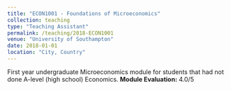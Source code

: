 ```yaml
---
title: "ECON1001 - Foundations of Microeconomics"
collection: teaching
type: "Teaching Assistant"
permalink: /teaching/2018-ECON1001
venue: "University of Southampton"
date: 2018-01-01
location: "City, Country"
---
```


First year undergraduate Microeconomics module for students that had not done A-level (high school) Economics. **Module Evaluation:** 4.0/5
